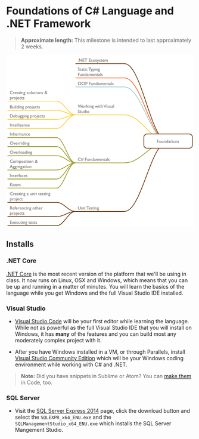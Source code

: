 # Foundations of C\# Language and .NET Framework

> **Approximate length:** This milestone is intended to last approximately 2 weeks.

![C# Foundations](foundations.png)

## Installs

### .NET Core

[.NET Core](https://www.microsoft.com/net/core) is the most recent version of the platform that we'll be using in class. It now runs on Linux, OSX and Windows, which means that you can be up and running in a matter of minutes. You will learn the basics of the language while you get Windows and the full Visual Studio IDE installed.

### Visual Studio

* [Visual Studio Code](https://code.visualstudio.com) will be your first editor while learning the language. While not as powerful as the full Visual Studio IDE that you will install on Windows, it has **many** of the features and you can build most any moderately complex project with it.

* After you have Windows installed in a VM, or through Parallels, install [Visual Studio Community Edition](https://www.visualstudio.com/en-us/products/visual-studio-community-vs.aspx) which will be your Windows coding environment while working with C# and .NET.

> **Note:** Did you have snippets in Sublime or Atom? You can [make them](https://code.visualstudio.com/docs/customization/userdefinedsnippets) in Code, too.

### SQL Server

* Visit the [SQL Server Express 2014](https://www.microsoft.com/en-us/download/details.aspx?id=35579) page, click the download button and select the  `SQLEXPR_x64_ENU.exe` and the `	
SQLManagementStudio_x64_ENU.exe` which installs the SQL Server Mangement Studio.

